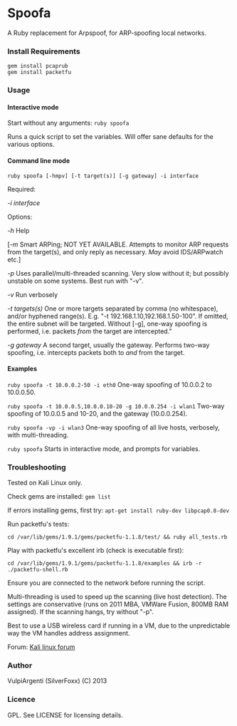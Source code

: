 # Spoofa

A Ruby replacement for Arpspoof, for ARP-spoofing local networks.

### Install Requirements

```gem install pcaprub```  
```gem install packetfu```

### Usage

#### Interactive mode

Start without any arguments: ```ruby spoofa```

Runs a quick script to set the variables. Will offer sane defaults for the various options.

#### Command line mode

```ruby spoofa [-hmpv] [-t target(s)] [-g gateway] -i interface```

Required:

*-i interface*

Options: 

*-h* Help

[*-m* Smart ARPing; NOT YET AVAILABLE. Attempts to monitor ARP requests from the target(s), and only reply as necessary. *May* avoid IDS/ARPwatch etc.]

*-p* Uses parallel/multi-threaded scanning. Very slow without it; but possibly unstable on some systems. Best run with "-v".

*-v* Run verbosely

*-t targets(s)* One or more targets separated by comma (no whitespace), and/or hyphened range(s). E.g. "-t 192.168.1.10,192.168.1.50-100". If omitted, the entire subnet will be targeted. Without [-g], one-way spoofing is performed, i.e. packets *from* the target are intercepted."

*-g gateway* A second target, usually the gateway. Performs two-way spoofing, i.e. intercepts packets both to *and* from the target.

#### Examples

```ruby spoofa -t 10.0.0.2-50 -i eth0``` One-way spoofing of 10.0.0.2 to 10.0.0.50.

```ruby spoofa -t 10.0.0.5,10.0.0.10-20 -g 10.0.0.254 -i wlan1``` Two-way spoofing of 10.0.0.5 and 10-20, and the gateway (10.0.0.254).

```ruby spoofa -vp -i wlan3``` One-way spoofing of all live hosts, verbosely, with multi-threading.

```ruby spoofa``` Starts in interactive mode, and prompts for variables.

### Troubleshooting

Tested on Kali Linux only.

Check gems are installed: ```gem list```

If errors installing gems, first try: ```apt-get install ruby-dev libpcap0.8-dev```

Run packetfu's tests:

```cd /var/lib/gems/1.9.1/gems/packetfu-1.1.8/test/ && ruby all_tests.rb```

Play with packetfu's excellent irb (check is executable first):

```cd /var/lib/gems/1.9.1/gems/packetfu-1.1.8/examples && irb -r ./packetfu-shell.rb``` 

Ensure you are connected to the network before running the script.

Multi-threading is used to speed up the scanning (live host detection). The settings are conservative (runs on 2011 MBA, VMWare Fusion, 800MB RAM assigned). If the scanning hangs, try without "-p".

Best to use a USB wireless card if running in a VM, due to the unpredictable way the VM handles address assignment.

Forum: <a href="http://forums.kali.org/showthread.php?18323-Spoofa-an-Arpspoof-replacement" target="_blank">Kali linux forum</a>

### Author

VulpiArgenti (SilverFoxx) (C) 2013

### Licence

GPL. See LICENSE for licensing details.

